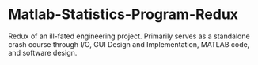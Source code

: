 # Matlab-Statistics-Program-Redux
Redux of an ill-fated engineering project. Primarily serves as a standalone crash course through I/O, GUI Design and Implementation, MATLAB code, and software design.
